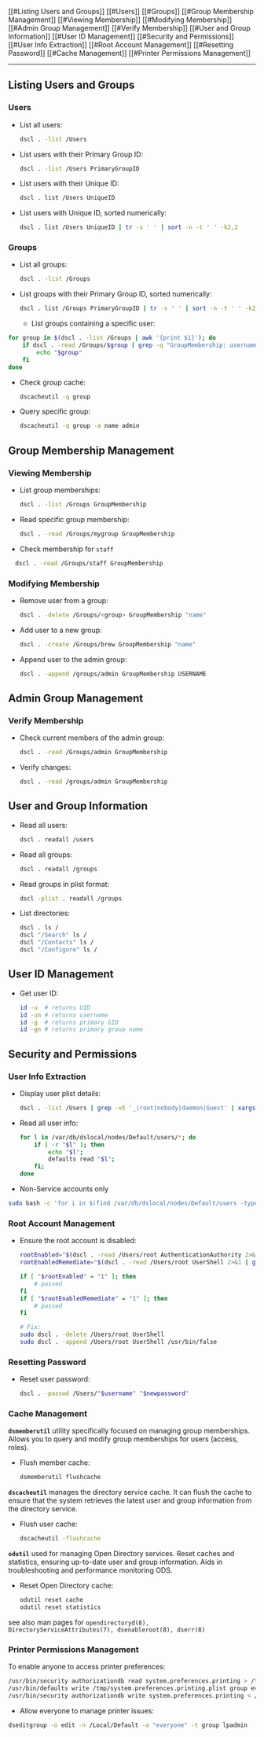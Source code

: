 

[[#Listing Users and Groups]]
	[[#Users]]
	[[#Groups]]
[[#Group Membership Management]]
	[[#Viewing Membership]]
	[[#Modifying Membership]]
[[#Admin Group Management]]
	[[#Verify Membership]]
[[#User and Group Information]]
[[#User ID Management]]
[[#Security and Permissions]]
	[[#User Info Extraction]]
	[[#Root Account Management]]
	[[#Resetting Password]]
	[[#Cache Management]]
	[[#Printer Permissions Management]]

---

## Listing Users and Groups

### Users
- List all users:
  ```bash
  dscl . -list /Users 
  ```

- List users with their Primary Group ID:
  ```bash
  dscl . -list /Users PrimaryGroupID
  ```

- List users with their Unique ID:
  ```bash
  dscl . list /Users UniqueID
  ```

- List users with Unique ID, sorted numerically:
  ```bash
  dscl . list /Users UniqueID | tr -s ' ' | sort -n -t ' ' -k2,2
  ```

### Groups
- List all groups:
  ```bash
  dscl . -list /Groups 
  ```

- List groups with their Primary Group ID, sorted numerically:
  ```bash
  dscl . list /Groups PrimaryGroupID | tr -s ' ' | sort -n -t ' ' -k2,2
  ```
 
  * List groups containing a specific user:
```bash
for group in $(dscl . -list /Groups | awk '{print $1}'); do
    if dscl . -read /Groups/$group | grep -q "GroupMembership: username"; then
        echo "$group"
    fi
done
```

- Check group cache:
  ```bash
  dscacheutil -q group
  ```

- Query specific group:
  ```bash
  dscacheutil -q group -a name admin
  ```

## Group Membership Management

### Viewing Membership
- List group memberships:
  ```bash
  dscl . -list /Groups GroupMembership
  ```
- Read specific group membership:
  ```bash
  dscl . -read /Groups/mygroup GroupMembership
  ```
* Check membership for `staff`
```sh
  dscl . -read /Groups/staff GroupMembership
```

### Modifying Membership
- Remove user from a group:
  ```bash
  dscl . -delete /Groups/<group> GroupMembership "name"
  ```
- Add user to a new group:
  ```bash
  dscl . -create /Groups/brew GroupMembership "name"
  ```
- Append user to the admin group:
  ```bash
  dscl . -append /groups/admin GroupMembership USERNAME
  ```

## Admin Group Management

### Verify Membership
- Check current members of the admin group:
  ```bash
  dscl . -read /Groups/admin GroupMembership
  ```
- Verify changes:
  ```bash
  dscl . -read /groups/admin GroupMembership
  ```

## User and Group Information

- Read all users:
  ```bash
  dscl . readall /users
  ```
- Read all groups:
  ```bash
  dscl . readall /groups
  ```

- Read groups in plist format:
  ```bash
  dscl -plist . readall /groups
  ```

- List directories:
  ```bash
  dscl . ls /
  dscl "/Search" ls /
  dscl "/Contacts" ls /
  dscl "/Configure" ls /
  ```

## User ID Management

- Get user ID:
  ```bash
  id -u  # returns UID
  id -un # returns username
  id -g  # returns primary GID
  id -gn # returns primary group name
  ```

## Security and Permissions

### User Info Extraction

- Display user plist details:
  ```bash
  dscl . -list /Users | grep -vE '_|root|nobody|daemon|Guest' | xargs -n 1 sh -c 'sudo plutil -p /private/var/db/dslocal/nodes/Default/users/"$1.plist"' _
  ```
  
- Read all user info:
  ```bash
  for l in /var/db/dslocal/nodes/Default/users/*; do 
      if [ -r "$l" ]; then 
          echo "$l"; 
          defaults read "$l"; 
      fi; 
  done
  ```

* Non-Service accounts only
```sh
sudo bash -c 'for i in $(find /var/db/dslocal/nodes/Default/users -type f -regex "[^_]*"); do plutil -extract name.0 raw $i | awk "{printf \$0\":\$ml\$\"}"; for j in {iterations,salt,entropy}; do l=$(k=$(plutil -extract ShadowHashData.0 raw $i) && base64 -d <<< $k | plutil -extract SALTED-SHA512-PBKDF2.$j raw -); if [[ $j == iterations ]]; then echo -n $l; else base64 -d <<< $l | xxd -p -c 0 | awk "{printf \"$\"\$0}"; fi; done; echo ""; done'
```

### Root Account Management
- Ensure the root account is disabled:
  ```bash
  rootEnabled="$(dscl . -read /Users/root AuthenticationAuthority 2>&1 | grep -c "No such key")"
  rootEnabledRemediate="$(dscl . -read /Users/root UserShell 2>&1 | grep -c "/usr/bin/false")"

  if [ "$rootEnabled" = "1" ]; then
      # passed
  fi
  if [ "$rootEnabledRemediate" = "1" ]; then
      # passed
  fi

  # Fix:
  sudo dscl . -delete /Users/root UserShell  
  sudo dscl . -append /Users/root UserShell /usr/bin/false
  ```

### Resetting Password
- Reset user password:
  ```bash
  dscl . -passwd /Users/"$username" "$newpassword"
  ```
  
### Cache Management

**`dsmemberutil`** utility specifically focused on managing group memberships. Allows you to query and modify group memberships for users (access, roles).
- Flush member cache:
  ```bash
  dsmemberutil flushcache
  ```

**`dscacheutil`** manages the directory service cache. It can flush the cache to ensure that the system retrieves the latest user and group information from the directory service.
- Flush user cache:
  ```bash
  dscacheutil -flushcache
  ```

**`odutil`** used for managing Open Directory services. Reset caches and statistics, ensuring up-to-date user and group information. Aids in troubleshooting and performance monitoring ODS.
- Reset Open Directory cache:
  ```bash
  odutil reset cache
  odutil reset statistics
  ```

see also man pages for `opendirectoryd(8), DirectoryServiceAttributes(7), dsenableroot(8), dserr(8)`
### Printer Permissions Management

To enable anyone to access printer preferences:
```bash
/usr/bin/security authorizationdb read system.preferences.printing > /tmp/system.preferences.printing.plist
/usr/bin/defaults write /tmp/system.preferences.printing.plist group everyone
/usr/bin/security authorizationdb write system.preferences.printing < /tmp/system.preferences.printing.plist
```

- Allow everyone to manage printer issues:
```bash
dseditgroup -o edit -n /Local/Default -a "everyone" -t group lpadmin
```
